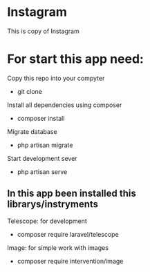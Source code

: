 # Instagram
This is copy of Instagram


# For start this app need:

Copy this repo into your compyter
- git clone

Install all dependencies using composer
- composer install

Migrate database
- php artisan migrate

Start development sever
- php artisan serve


## In this app been installed this librarys/instryments

Telescope: for development
- composer require laravel/telescope

Image: for simple work with images
- composer require intervention/image
